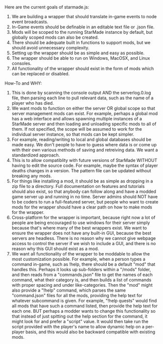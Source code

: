 Here are the current goals of starmade.js:

1. We are building a wrapper that should translate in-game events to node event broadcasts.
2. In-Game events should be definable in an editable text file or .json file.
3. Mods will be scoped to the running StarMade instance by default, but globally scoped mods can also be created.
4. There should be adequate built in functions to support mods, but we should avoid unnecessary complexity.
5. Setting up the wrapper should be as simple and easy as possible.
6. The wrapper should be able to run on Windows, MacOSX, and Linux consoles.
7. All functionality of the wrapper should exist in the form of mods which can be replaced or disabled.

How-To and WHY:
1. This is done by scanning the console output AND the serverlog.0.log file, then parsing each line to pull relevant data, such as the name of a player who has died.
2. We want mods to function on either the server OR global scope so that server management mods can exist.
For example, perhaps a global mod has a web interface and allows spawning multiple instances of a StarMade server and then loading and unloading specific mods to all of them.
If not specified, the scope will be assumed to work for the individual server instance, so that mods can be kept simpler.
3. For example, reading/writing to local and global databases should be made easy.  We don't people to have to guess where data is or come up with their own various methods of saving and retreiving data.  We want a standardized approach.
4. This is to allow compatiblity with future versions of StarMade WITHOUT having to edit the source code.  For example, maybe the syntax of player deaths changes in a version.  The pattern file can be updated without breaking any mods.
5. For things like installing a mod, it should be as simple as dropping in a zip file to a directory.
Full documentation on features and tutorials should also exist, so that anybody can follow along and have a modded game server up and running in no time.
Server admins should NOT have to be coders to run a full-featured server, but people who want to create mods for the wrapper should have a clear path on how to make mods for the wrapper.
6. Cross-platform for the wrapper is important, because right now a lot of people are being encouraged to use windows for their server simply because that's where many of the best wrappers exist.
We want to ensure the wrapper does not have any built-in GUI, because the best servers are headless.  There is no reason why we cannot give webpage access to control the server if we wish to include a GUI, and there is no reason why this GUI should exist as a mod.
7. We want all functionality of the wrapper to be moddable to allow the most customization possible.
For example, when a person types a command in-game, such as !help, there should be a default "mod" that handles this.  Perhaps it looks up sub-folders within a "/mods" folder, and then reads from a "commands.json" file to get the names of each command, what their category is, and then builds a list of commands with proper spacing and under like-categories.  Then the "mod" might also provide a "!help" command, which parses the same "command.json" files for all the mods, providing the help text for whatever subcommand is given. For example, "!help quests" would find all mods that have such a command listed, then provide the help text for each one.  BUT perhaps a modder wants to change this functionality so that instead of just spitting out the help section for the command, it might look for and prefer a "script" value.  It would then take run the script provided with the player's name to allow dynamic help on a per-player basis, and this would also be backward compatible with existing mods.
